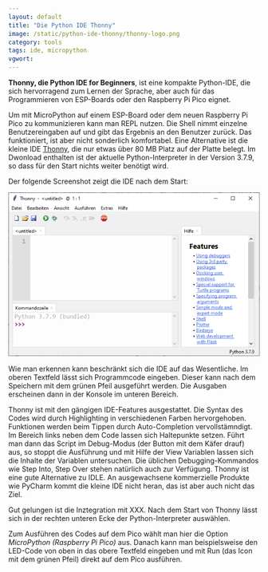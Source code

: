```yaml
---
layout: default
title: "Die Python IDE Thonny"
image: /static/python-ide-thonny/thonny-logo.png
category: tools
tags: ide, micropython
vgwort:
---
```


**Thonny, die Python IDE for Beginners**, ist eine kompakte Python-IDE, die sich hervorragend zum Lernen der Sprache, aber auch für das Programmieren von ESP-Boards oder den  Raspberry Pi Pico eignet.

Um mit MicroPython auf einem ESP-Board oder dem neuen Raspberry Pi Pico zu kommunizieren kann man REPL nutzen. Die Shell nimmt einzelne Benutzereingaben auf und gibt das Ergebnis an den Benutzer zurück. Das funktioniert, ist aber nicht sonderlich komfortabel. Eine Alternative ist die kleine IDE [Thonny](https://thonny.org), die nur etwas über 80 MB Platz auf der Platte belegt. Im Dwonload enthalten ist der aktuelle Python-Interpreter in der Version 3.7.9, so dass für den Start nichts weiter benötigt wird.

Der folgende Screenshot zeigt die IDE nach dem Start:

<img src="/static/python-ide-thonny/thonny.png" alt="Thonny, eine kleine IDE für MicroPython" class="img-fluid">

Wie man erkennen kann beschränkt sich die IDE auf das Wesentliche. Im oberen Textfeld lässt sich Programmcode eingeben. Dieser kann nach dem Speichern mit dem grünen Pfeil ausgeführt werden. Die Ausgaben erscheinen dann in der Konsole im unteren Bereich.

Thonny ist mit den gängigen IDE-Features ausgestattet. Die Syntax des Codes wird durch Highlighting in verschiedenen Farben hervorgehoben. Funktionen werden beim Tippen durch Auto-Completion vervollstämndigt. Im Bereich links neben dem Code lassen sich Haltepunkte setzen. Führt man dann das Script im Debug-Modus (der Button mit dem Käfer drauf) aus, so stoppt die Ausführung und mit Hilfe der View Variablen lassen sich die Inhalte der Variablen untersuchen. Die üblichen Debugging-Kommandos wie Step Into, Step Over stehen natürlich auch zur Verfügung. Thonny ist eine gute Alternative zu IDLE. An ausgewachsene kommerzielle Produkte wie PyCharm kommt die kleine IDE nicht heran, das ist aber auch nicht das Ziel.




Gut gelungen ist die Inztegration mit XXX.  Nach dem Start von Thonny lässt sich in der rechten unteren Ecke der Python-Interpreter auswählen.

 Zum Ausführen des Codes auf dem Pico wählt man hier die Option *MicroPython (Raspberry Pi Pico)* aus. Danach kann man beispielsweise den LED-Code von oben in das obere Textfeld eingeben und mit Run (das Icon mit dem grünen Pfeil) direkt auf dem Pico ausführen.

<img src="http://vg09.met.vgwort.de/na/16b5197b89d4453199794c93d824c672" width="1" height="1" alt="">